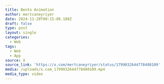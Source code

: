 ```yaml
---
title: Bento Animation
author: mertcaneyriyer
date: 2024-11-20T00:15:08.188Z
draft: false
type: post
layout: single
categories:
  - Web
tags:
  - Web
  - App
source: X
source_link: 'https://x.com/mertcaneyriyer/status/1799032644778480109'
media: /uploads/x.com_1799032644778480109.mp4
media_type: video
---
```


